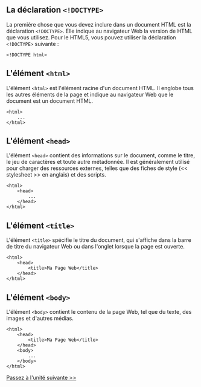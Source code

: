 ## La déclaration `<!DOCTYPE>`

La première chose que vous devez inclure dans un document HTML est la déclaration `<!DOCTYPE>`. Elle indique au navigateur Web la version de HTML que vous utilisez. Pour le HTML5, vous pouvez utiliser la déclaration `<!DOCTYPE>` suivante :

```
<!DOCTYPE html>
```

## L'élément `<html>`

L'élément `<html>` est l'élément racine d'un document HTML. Il englobe tous les autres éléments de la page et indique au navigateur Web que le document est un document HTML.

```
<html>
    ...
</html>
```

## L'élément `<head>`

L'élément `<head>` contient des informations sur le document, comme le titre, le jeu de caractères et toute autre métadonnée. Il est généralement utilisé pour charger des ressources externes, telles que des fiches de style (<< stylesheet >> en anglais) et des scripts.

```
<html>
    <head>
        ...
    </head>
</html>
```

## L'élément `<title>`

L'élément `<title>` spécifie le titre du document, qui s'affiche dans la barre de titre du navigateur Web ou dans l'onglet lorsque la page est ouverte.

```
<html>
    <head>
        <title>Ma Page Web</title>
    </head>
</html>
```

## L'élément `<body>`

L'élément `<body>` contient le contenu de la page Web, tel que du texte, des images et d'autres médias.

```
<html>
    <head>
        <title>Ma Page Web</title>
    </head>
    <body>
        ...
    </body>
</html>
```

[Passez à l'unité suivante >>](https://github.com/Le-BootCamp-Grow/supports-de-cours/blob/54dde678cd64fb309c42d433bf01632b949e3b50/notes-de-cours/niveau-d-entree/developpeur-web/semaine_1_jour_1/elements_de_base.md)
